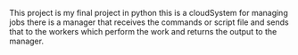 This project is my final project
in python 
this is a cloudSystem for managing
jobs there is a manager that receives the commands 
or script file and sends that to the workers
which perform the work and returns the output to the manager.